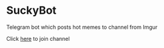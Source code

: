 # SuckyBot
Telegram bot which posts hot memes to channel from Imgur


Click [here](https://t.me/nobodyneedthatshit) to join channel
